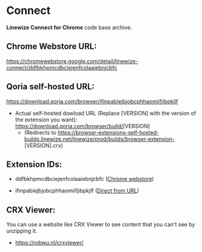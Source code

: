 # Connect
**Linewize Connect for Chrome** code base archive.

## Chrome Webstore URL:
https://chromewebstore.google.com/detail/linewize-connect/ddfbkhpmcdbciejenfcolaaiebnjcbfc

## Qoria self-hosted URL:
https://download.qoria.com/browser/ifinpabiejbjobcphhaomiifjibpkjlf

- Actual self-hosted dowload URL (Replace [VERSION] with the version of the extension you want):
<https://download.qoria.com/browser/build/>[VERSION]
    - (Redirects to <https://browser-extensions-self-hosted-builds.linewize.net/linewize/prod/builds/browser-extension->[VERSION].crx)

## Extension IDs:
- ddfbkhpmcdbciejenfcolaaiebnjcbfc ([Chrome webstore](https://chromewebstore.google.com/detail/linewize-connect/ddfbkhpmcdbciejenfcolaaiebnjcbfc))

- ifinpabiejbjobcphhaomiifjibpkjlf ([Direct from URL](https://download.qoria.com/browser/ifinpabiejbjobcphhaomiifjibpkjlf))

## CRX Viewer:
You can use a website like CRX Viewer to see content that you can't see by unzipping it. 
- https://robwu.nl/crxviewer/
